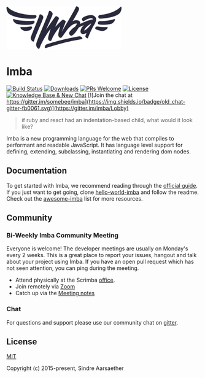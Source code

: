 <a href="http://imba.io" target="_blank">
<img width="300" src="https://raw.githubusercontent.com/imba/brand/master/images/logo/png/logo-black.png"></a>

# Imba

[![Build Status](https://travis-ci.org/imba/imba.svg?branch=master)](https://travis-ci.org/imba/imba) [![Downloads](https://img.shields.io/npm/dm/imba.svg)](https://npmcharts.com/compare/imba?minimal=true) [![PRs Welcome](https://img.shields.io/badge/PRs-welcome-brightgreen.svg?style=flat-square)](http://makeapullrequest.com) [![License](https://img.shields.io/npm/l/imba.svg)](https://www.npmjs.com/package/imba) [![Knowledge Base & New Chat](https://img.shields.io/badge/knowledgebase_and_chat-spectrum-blueviolet.svg)](https://spectrum.chat/imba) [![Join the chat at https://gitter.im/somebee/imba](https://img.shields.io/badge/old_chat-gitter-fb0061.svg)](https://gitter.im/imba/Lobby)

> if ruby and react had an indentation-based child, what would it look like?

Imba is a new programming language for the web that compiles to performant and
readable JavaScript. It has language level support for defining, extending,
subclassing, instantiating and rendering dom nodes.

## Documentation

To get started with Imba, we recommend reading through the [official guide](http://imba.io/guides). If you just want to get going, clone [hello-world-imba](https://github.com/somebee/hello-world-imba) and follow the readme. Check out the [awesome-imba](https://github.com/koolamusic/awesome-imba) list for more resources.

## Community

### Bi-Weekly Imba Community Meeting

Everyone is welcome! The developer meetings are usually on Monday's every 2
weeks. This is a great place to report your issues, hangout and talk about your
project using Imba. If you have an open pull request which has not seen
attention, you can ping during the meeting.

- Attend physically at the Scrimba [office](https://www.meetup.com/Imba-Oslo-Meetup/events/chnlhryzmbdb/).
- Join remotely via [Zoom](https://us04web.zoom.us/j/230170873)
- Catch up via the [Meeting notes](https://docs.google.com/document/d/1ABGjOJut9eXrajYjdN4G4-UGGU4gvKznLk5CAaXYjso/edit?usp=sharing)

### Chat

For questions and support please use our community chat on
[gitter](https://gitter.im/somebee/imba).

## License

[MIT](./LICENSE)

Copyright (c) 2015-present, Sindre Aarsaether
